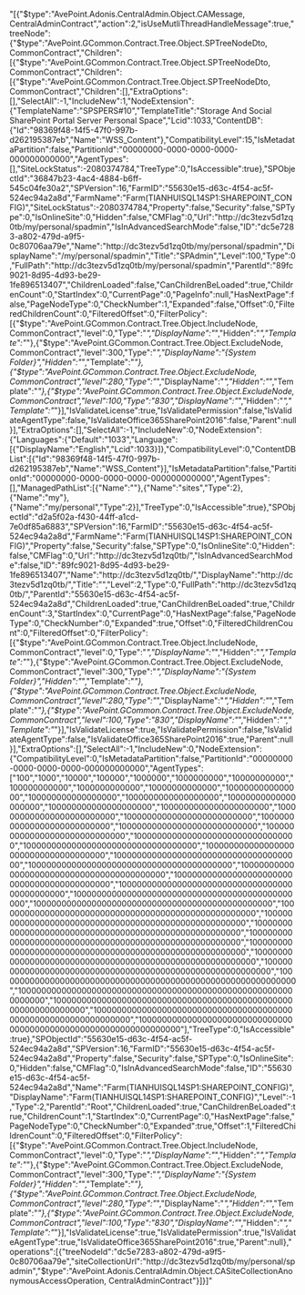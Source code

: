 "[{"$type":"AvePoint.Adonis.CentralAdmin.Object.CAMessage, CentralAdminContract","action":2,"isUseMutliThreadHandleMessage":true,"treeNode":{"$type":"AvePoint.GCommon.Contract.Tree.Object.SPTreeNodeDto, CommonContract","Children":[{"$type":"AvePoint.GCommon.Contract.Tree.Object.SPTreeNodeDto, CommonContract","Children":[{"$type":"AvePoint.GCommon.Contract.Tree.Object.SPTreeNodeDto, CommonContract","Children":[],"ExtraOptions":[],"SelectAll":-1,"IncludeNew":1,"NodeExtension":{"TemplateName":"SPSPERS#10","TemplateTitle":"Storage And Social SharePoint Portal Server Personal Space","Lcid":1033,"ContentDB":{"Id":"98369f48-14f5-47f0-997b-d262195387eb","Name":"WSS_Content"},"CompatibilityLevel":15,"IsMetadataPartition":false,"PartitionId":"00000000-0000-0000-0000-000000000000","AgentTypes":[],"SiteLockStatus":-2080374784,"TreeType":0,"IsAccessible":true},"SPObjectId":"36847b23-4ac4-4884-b6ff-545c04fe30a2","SPVersion":16,"FarmID":"55630e15-d63c-4f54-ac5f-524ec94a2a8d","FarmName":"Farm(TIANHUISQL14SP1:SHAREPOINT_CONFIG)","SiteLockStatus":-2080374784,"Property":false,"Security":false,"SPType":0,"IsOnlineSite":0,"Hidden":false,"CMFlag":0,"Url":"http://dc3tezv5d1zq0tb/my/personal/spadmin","IsInAdvancedSearchMode":false,"ID":"dc5e7283-a802-479d-a9f5-0c80706aa79e","Name":"http://dc3tezv5d1zq0tb/my/personal/spadmin","DisplayName":"/my/personal/spadmin","Title":"SPAdmin","Level":100,"Type":0,"FullPath":"http://dc3tezv5d1zq0tb/my/personal/spadmin","ParentId":"89fc9021-8d95-4d93-be29-1fe896513407","ChildrenLoaded":false,"CanChildrenBeLoaded":true,"ChildrenCount":0,"StartIndex":0,"CurrentPage":0,"PageInfo":null,"HasNextPage":false,"PageNodeType":0,"CheckNumber":1,"Expanded":false,"Offset":0,"FilteredChildrenCount":0,"FilteredOffset":0,"FilterPolicy":[{"$type":"AvePoint.GCommon.Contract.Tree.Object.IncludeNode, CommonContract","level":0,"Type":"*","DisplayName":"*","Hidden":"*","Template":"*"},{"$type":"AvePoint.GCommon.Contract.Tree.Object.ExcludeNode, CommonContract","level":300,"Type":"*","DisplayName":"{System Folder}","Hidden":"*","Template":"*"},{"$type":"AvePoint.GCommon.Contract.Tree.Object.ExcludeNode, CommonContract","level":280,"Type":"*","DisplayName":"*","Hidden":"*","Template":"*"},{"$type":"AvePoint.GCommon.Contract.Tree.Object.ExcludeNode, CommonContract","level":100,"Type":"830","DisplayName":"*","Hidden":"*","Template":"*"}],"IsValidateLicense":true,"IsValidatePermission":false,"IsValidateAgentType":false,"IsValidateOffice365SharePoint2016":false,"Parent":null}],"ExtraOptions":[],"SelectAll":-1,"IncludeNew":0,"NodeExtension":{"Languages":{"Default":"1033","Language":[{"DisplayName":"English","Lcid":1033}]},"CompatibilityLevel":0,"ContentDBList":[{"Id":"98369f48-14f5-47f0-997b-d262195387eb","Name":"WSS_Content"}],"IsMetadataPartition":false,"PartitionId":"00000000-0000-0000-0000-000000000000","AgentTypes":[],"ManagedPathList":[{"Name":""},{"Name":"sites","Type":2},{"Name":"my"},{"Name":"my/personal","Type":2}],"TreeType":0,"IsAccessible":true},"SPObjectId":"d2a5f02a-f430-44ff-a1cd-7e0df85a6883","SPVersion":16,"FarmID":"55630e15-d63c-4f54-ac5f-524ec94a2a8d","FarmName":"Farm(TIANHUISQL14SP1:SHAREPOINT_CONFIG)","Property":false,"Security":false,"SPType":0,"IsOnlineSite":0,"Hidden":false,"CMFlag":0,"Url":"http://dc3tezv5d1zq0tb/","IsInAdvancedSearchMode":false,"ID":"89fc9021-8d95-4d93-be29-1fe896513407","Name":"http://dc3tezv5d1zq0tb/","DisplayName":"http://dc3tezv5d1zq0tb/","Title":"","Level":2,"Type":0,"FullPath":"http://dc3tezv5d1zq0tb/","ParentId":"55630e15-d63c-4f54-ac5f-524ec94a2a8d","ChildrenLoaded":true,"CanChildrenBeLoaded":true,"ChildrenCount":3,"StartIndex":0,"CurrentPage":0,"HasNextPage":false,"PageNodeType":0,"CheckNumber":0,"Expanded":true,"Offset":0,"FilteredChildrenCount":0,"FilteredOffset":0,"FilterPolicy":[{"$type":"AvePoint.GCommon.Contract.Tree.Object.IncludeNode, CommonContract","level":0,"Type":"*","DisplayName":"*","Hidden":"*","Template":"*"},{"$type":"AvePoint.GCommon.Contract.Tree.Object.ExcludeNode, CommonContract","level":300,"Type":"*","DisplayName":"{System Folder}","Hidden":"*","Template":"*"},{"$type":"AvePoint.GCommon.Contract.Tree.Object.ExcludeNode, CommonContract","level":280,"Type":"*","DisplayName":"*","Hidden":"*","Template":"*"},{"$type":"AvePoint.GCommon.Contract.Tree.Object.ExcludeNode, CommonContract","level":100,"Type":"830","DisplayName":"*","Hidden":"*","Template":"*"}],"IsValidateLicense":true,"IsValidatePermission":false,"IsValidateAgentType":false,"IsValidateOffice365SharePoint2016":true,"Parent":null}],"ExtraOptions":[],"SelectAll":-1,"IncludeNew":0,"NodeExtension":{"CompatibilityLevel":0,"IsMetadataPartition":false,"PartitionId":"00000000-0000-0000-0000-000000000000","AgentTypes":["100","1000","10000","100000","1000000","1000000000","10000000000","100000000000","1000000000000","10000000000000","1000000000000000","100000000000000000","1000000000000000000","10000000000000000000","100000000000000000000","1000000000000000000000","1000000000000000000000000","10000000000000000000000000","100000000000000000000000000","1000000000000000000000000000","10000000000000000000000000000","100000000000000000000000000000000","10000000000000000000000000000000000","1000000000000000000000000000000000000","10000000000000000000000000000000000000","10000000000000000000000000000000000000000","100000000000000000000000000000000000000000","10000000000000000000000000000000000000000000","1000000000000000000000000000000000000000000000","10000000000000000000000000000000000000000000000","100000000000000000000000000000000000000000000000","1000000000000000000000000000000000000000000000000000","10000000000000000000000000000000000000000000000000000","100000000000000000000000000000000000000000000000000000","1000000000000000000000000000000000000000000000000000000","10000000000000000000000000000000000000000000000000000000","100000000000000000000000000000000000000000000000000000000","1000000000000000000000000000000000000000000000000000000000","100000000000000000000000000000000000000000000000000000000000","10000000000000000000000000000000000000000000000000000000000000","100000000000000000000000000000000000000000000000000000000000000","1000000000000000000000000000000000000000000000000000000000000000","10000000000000000000000000000000000000000000000000000000000000000"],"TreeType":0,"IsAccessible":true},"SPObjectId":"55630e15-d63c-4f54-ac5f-524ec94a2a8d","SPVersion":16,"FarmID":"55630e15-d63c-4f54-ac5f-524ec94a2a8d","Property":false,"Security":false,"SPType":0,"IsOnlineSite":0,"Hidden":false,"CMFlag":0,"IsInAdvancedSearchMode":false,"ID":"55630e15-d63c-4f54-ac5f-524ec94a2a8d","Name":"Farm(TIANHUISQL14SP1:SHAREPOINT_CONFIG)","DisplayName":"Farm(TIANHUISQL14SP1:SHAREPOINT_CONFIG)","Level":-1,"Type":2,"ParentId":"Root","ChildrenLoaded":true,"CanChildrenBeLoaded":true,"ChildrenCount":1,"StartIndex":0,"CurrentPage":0,"HasNextPage":false,"PageNodeType":0,"CheckNumber":0,"Expanded":true,"Offset":1,"FilteredChildrenCount":0,"FilteredOffset":0,"FilterPolicy":[{"$type":"AvePoint.GCommon.Contract.Tree.Object.IncludeNode, CommonContract","level":0,"Type":"*","DisplayName":"*","Hidden":"*","Template":"*"},{"$type":"AvePoint.GCommon.Contract.Tree.Object.ExcludeNode, CommonContract","level":300,"Type":"*","DisplayName":"{System Folder}","Hidden":"*","Template":"*"},{"$type":"AvePoint.GCommon.Contract.Tree.Object.ExcludeNode, CommonContract","level":280,"Type":"*","DisplayName":"*","Hidden":"*","Template":"*"},{"$type":"AvePoint.GCommon.Contract.Tree.Object.ExcludeNode, CommonContract","level":100,"Type":"830","DisplayName":"*","Hidden":"*","Template":"*"}],"IsValidateLicense":true,"IsValidatePermission":true,"IsValidateAgentType":true,"IsValidateOffice365SharePoint2016":true,"Parent":null},"operations":[{"treeNodeId":"dc5e7283-a802-479d-a9f5-0c80706aa79e","siteCollectionUrl":"http://dc3tezv5d1zq0tb/my/personal/spadmin","$type":"AvePoint.Adonis.CentralAdmin.Object.CASiteCollectionAnonymousAccessOperation, CentralAdminContract"}]}]"